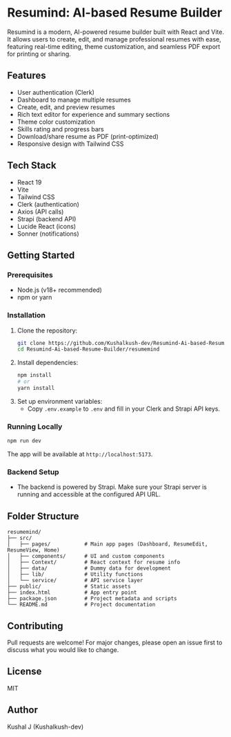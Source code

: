 # Resumind: AI-based Resume Builder

Resumind is a modern, AI-powered resume builder built with React and Vite. It allows users to create, edit, and manage professional resumes with ease, featuring real-time editing, theme customization, and seamless PDF export for printing or sharing.

## Features
- User authentication (Clerk)
- Dashboard to manage multiple resumes
- Create, edit, and preview resumes
- Rich text editor for experience and summary sections
- Theme color customization
- Skills rating and progress bars
- Download/share resume as PDF (print-optimized)
- Responsive design with Tailwind CSS

## Tech Stack
- React 19
- Vite
- Tailwind CSS
- Clerk (authentication)
- Axios (API calls)
- Strapi (backend API)
- Lucide React (icons)
- Sonner (notifications)

## Getting Started

### Prerequisites
- Node.js (v18+ recommended)
- npm or yarn

### Installation
1. Clone the repository:
	```bash
	git clone https://github.com/Kushalkush-dev/Resumind-Ai-based-Resume-Builder.git
	cd Resumind-Ai-based-Resume-Builder/resumemind
	```
2. Install dependencies:
	```bash
	npm install
	# or
	yarn install
	```
3. Set up environment variables:
	- Copy `.env.example` to `.env` and fill in your Clerk and Strapi API keys.

### Running Locally
```bash
npm run dev
```
The app will be available at `http://localhost:5173`.

### Backend Setup
- The backend is powered by Strapi. Make sure your Strapi server is running and accessible at the configured API URL.

## Folder Structure
```
resumemind/
├── src/
│   ├── pages/           # Main app pages (Dashboard, ResumeEdit, ResumeView, Home)
│   ├── components/      # UI and custom components
│   ├── Context/         # React context for resume info
│   ├── data/            # Dummy data for development
│   ├── lib/             # Utility functions
│   └── service/         # API service layer
├── public/              # Static assets
├── index.html           # App entry point
├── package.json         # Project metadata and scripts
└── README.md            # Project documentation
```

## Contributing
Pull requests are welcome! For major changes, please open an issue first to discuss what you would like to change.

## License
MIT

## Author
Kushal J (Kushalkush-dev)
